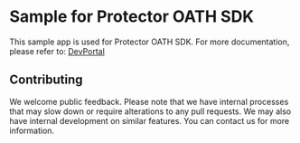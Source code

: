# Sample for Protector OATH SDK
This sample app is used for Protector OATH SDK.
For more documentation, please refer to: [DevPortal]

## Contributing
We welcome public feedback. Please note that we have internal processes that may slow down or require alterations to any pull requests. We may also have internal development on similar features. You can contact us for more information.

[DevPortal]: https://thales-protector-oath-sdk.docs.stoplight.io
